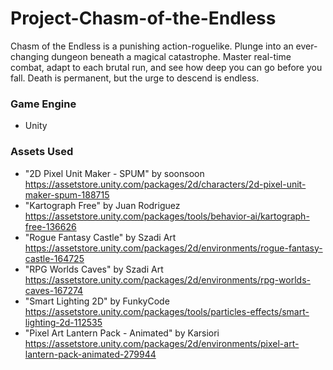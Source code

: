# Project-Chasm-of-the-Endless
Chasm of the Endless is a punishing action-roguelike. Plunge into an ever-changing dungeon beneath a magical catastrophe. Master real-time combat, adapt to each brutal run, and see how deep you can go before you fall. Death is permanent, but the urge to descend is endless.


### Game Engine
- Unity

### Assets Used
- "2D Pixel Unit Maker - SPUM" by soonsoon https://assetstore.unity.com/packages/2d/characters/2d-pixel-unit-maker-spum-188715
- "Kartograph Free" by Juan Rodriguez https://assetstore.unity.com/packages/tools/behavior-ai/kartograph-free-136626
- "Rogue Fantasy Castle" by Szadi Art https://assetstore.unity.com/packages/2d/environments/rogue-fantasy-castle-164725
- "RPG Worlds Caves" by Szadi Art https://assetstore.unity.com/packages/2d/environments/rpg-worlds-caves-167274
- "Smart Lighting 2D" by FunkyCode https://assetstore.unity.com/packages/tools/particles-effects/smart-lighting-2d-112535
- "Pixel Art Lantern Pack - Animated" by Karsiori https://assetstore.unity.com/packages/2d/environments/pixel-art-lantern-pack-animated-279944
